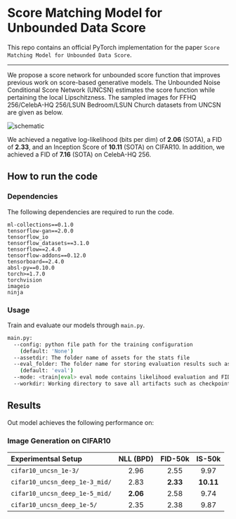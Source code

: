 # Score Matching Model for Unbounded Data Score

This repo contains an official PyTorch implementation for the paper `Score Matching Model for Unbounded Data Score`.

--------------------

We propose a score network for unbounded score function that improves previous work on score-based generative models. The Unbounded Noise Conditional Score Network (UNCSN) estimates the score function while pertaining the local Lipschitzness. The sampled images for FFHQ 256/CelebA-HQ 256/LSUN Bedroom/LSUN Church datasets from UNCSN are given as below.

![schematic](figure/sample_figures_256.jpg)

We achieved a negative log-likelihood (bits per dim) of **2.06** (SOTA), a FID of **2.33**, and an Inception Score of **10.11** (SOTA) on CIFAR10. In addition, we achieved a FID of **7.16** (SOTA) on CelebA-HQ 256.

## How to run the code

### Dependencies

The following dependencies are required to run the code.
```
ml-collections==0.1.0
tensorflow-gan==2.0.0
tensorflow_io
tensorflow_datasets==3.1.0
tensorflow==2.4.0
tensorflow-addons==0.12.0
tensorboard==2.4.0
absl-py==0.10.0
torch>=1.7.0
torchvision
imageio
ninja
```
### Usage

Train and evaluate our models through `main.py`.

```sh
main.py:
  --config: python file path for the training configuration
    (default: 'None')
  --assetdir: The folder name of assets for the stats file
  --eval_folder: The folder name for storing evaluation results such as samples
    (default: 'eval')
  --mode: <train|eval> eval mode contains likelihood evaluation and FID/IS computation
  --workdir: Working directory to save all artifacts such as checkpoints/samples/log
```
## Results
Out model achieves the following performance on:

### Image Generation on CIFAR10

| Experimentsal Setup | NLL (BPD) | FID-50k | IS-50k |
|:----------|:-------:|:----------:|:----------:|
| `cifar10_uncsn_1e-3/` | 2.96 | 2.55 | 9.97 |
| `cifar10_uncsn_deep_1e-3_mid/` | 2.83 | **2.33** | **10.11** |
| `cifar10_uncsn_deep_1e-5_mid/` | **2.06** | 2.58 | 9.74 |
| `cifar10_uncsn_deep_1e-5/` | 2.35 | 2.38 | 9.87 |